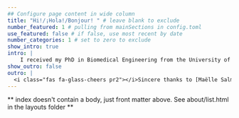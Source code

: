 ```yaml
---
## Configure page content in wide column
title: "Hi!/¡Hola!/Bonjour! " # leave blank to exclude
number_featured: 1 # pulling from mainSections in config.toml
use_featured: false # if false, use most recent by date
number_categories: 1 # set to zero to exclude
show_intro: true
intro: |
    I received my PhD in Biomedical Engineering from the University of Arkansas, Fayetteville under the mentorship of [Tim Muldoon](https://muldoonlab.uark.edu/people/) studying the dynamics of colon cancer. My postdoctoral tenure started in the lab of [Bouchra Nasri](https://www.bouchrarnasri.com/) at Université de Montréal, with the support of a [CRM-MfPH](http://www.fields.utoronto.ca/activities/public-health) fellowship. Presently, I am the lab of [Quoc Nguyen](https://www.chumontreal.qc.ca/en/crchum/chercheurs/quoc-dinh-nguyen) at CRCHUM, where my work focuses on improving health outcomes in geriatric populations.<br><br>My research interests lie at the intersection of biomedical data science, public health, and open science; I am an avid R user, always looking for the best color palette for dataviz.<br><br>Sponsors of my research include the [Fulbright Comission](https://gt.usembassy.gov/education/fulbright/fulbright-faculty-development-2025/), through the Faculty Development Program (formerly LASPAU), the [Arkansas Biosciences Institute](https://arbiosciences.org/), the [Fields Institute](http://www.fields.utoronto.ca/activities/public-health), and the [Canadian Institutes of Health Research](https://webapps.cihr-irsc.gc.ca/decisions/p/project_details.html?applId=481271&lang=en).
show_outro: false
outro: |
  <i class="fas fa-glass-cheers pr2"></i>Sincere thanks to [Maëlle Salmon](https://masalmon.eu/) for her help naming this Hugo theme!
---
```


** index doesn't contain a body, just front matter above.
See about/list.html in the layouts folder **
